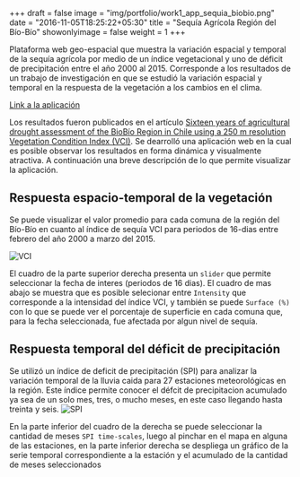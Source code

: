 +++
draft = false
image = "img/portfolio/work1_app_sequia_biobio.png"
date = "2016-11-05T18:25:22+05:30"
title = "Sequía Agrícola Región del Bío-Bío"
showonlyimage = false
weight = 1
+++

Plataforma web geo-espacial que muestra la variación espacial y temporal de la sequía agrícola por medio de un índice vegetacional y uno de déficit de precipitación entre el año 2000 al 2015. Corresponde a los resultados de un trabajo de investigación en que se estudió la variación espacial y temporal en la respuesta de la vegetación a los cambios en el clima. 
<!--more-->

[Link a la aplicación](https://frzambra.shinyapps.io/sequiabiobio/)

Los resultados fueron publicados en el artículo [Sixteen years of agricultural drought assessment of the BioBío Region in Chile using a 250 m resolution Vegetation Condition Index (VCI)](http://www.mdpi.com/2072-4292/8/6/530). Se dearrolló una aplicación web en la cual es posible observar los resultados en forma dinámica y visualmente atractiva. A continuación una breve descripción de lo que permite visualizar la aplicación.

## Respuesta espacio-temporal de la vegetación

Se puede visualizar el valor promedio para cada comuna de la región del Bío-Bío en cuanto al índice de sequía VCI para periodos de 16-dias entre febrero del año 2000 a marzo del 2015.

![VCI][1]

El cuadro de la parte superior derecha presenta un `slider` que permite seleccionar la fecha de interes (periodos de 16 dias). El cuadro de mas abajo se muestra que es posible selecionar entre `Intensity` que corresponde a la intensidad del índice VCI, y también se puede `Surface (%)` con lo que se puede ver el porcentaje de superficie en cada comuna que, para la fecha seleccionada, fue afectada por algun nivel de sequía.

## Respuesta temporal del déficit de precipitación

Se utilizó un índice de deficit de precipitación (SPI) para analizar la variación temporal de la lluvia caida para 27 estaciones meteorológicas en la región. Este índice permite conocer el défcit de precipitacion acumulado ya sea de un solo mes, tres, o mucho meses, en este caso llegando hasta treinta y seis. 
![SPI][2]

En la parte inferior del cuadro de la derecha se puede seleccionar la cantidad de meses `SPI time-scales`, luego al pinchar en el mapa en alguna de las estaciones, en la parte inferior derecha se despliega un gráfico de la serie temporal correspondiente a la estación y el acumulado de la cantidad de meses seleccionados

[1]: /img/portfolio/work1_img2.png
[2]: /img/portfolio/work1_img3.png